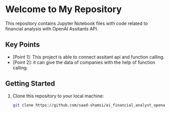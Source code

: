 # Welcome to My Repository

This repository contains Jupyter Notebook files with code related to financial analysis with OpenAI Assitants API.

## Key Points

- [Point 1]: This project is able to connect assitant api and function calling.
- [Point 2]: it can give the data of companies with the help of function calling.


## Getting Started

1. Clone this repository to your local machine:
   ```bash
   git clone https://github.com/saad-shamsi/ai_financial_analyst_openai
